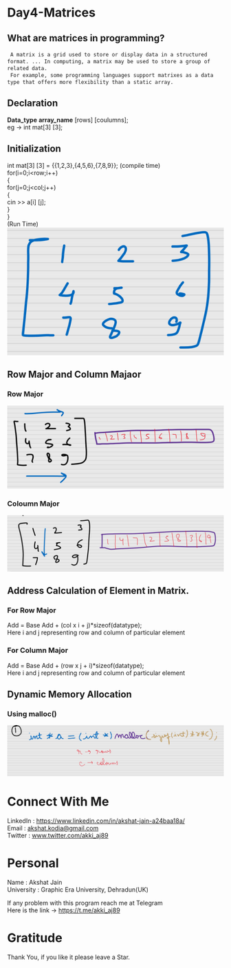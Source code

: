 # Day4-Matrices

## What are matrices in programming?
     A matrix is a grid used to store or display data in a structured format. ... In computing, a matrix may be used to store a group of related data.
     For example, some programming languages support matrixes as a data type that offers more flexibility than a static array.
     
## Declaration
 <b>Data_type</b> <b>array_name</b> [rows]  [coulumns];</br>
 eg -> int mat[3]  [3];
 
## Initialization
  int mat[3]   [3] = {{1,2,3},{4,5,6},{7,8,9}};  (compile time)</br>
  for(i=0;i<row;i++)</br>
  {</br>
    for(j=0;j<col;j++)</br>
    {</br>
      cin >> a[i]  [j];</br>
    }</br>
  }</br>(Run Time)</br>
  ![image](https://github.com/akshatprogrammer/Day4-Matrices/blob/main/Microsoft%20Whiteboard%2012_17_2020%2012_19_12%20PM%20(2).png?raw=true)
  
  
## Row Major and Column Majaor
  ### Row Major
   ![image](https://github.com/akshatprogrammer/Day4-Matrices/blob/main/Microsoft%20Whiteboard%2012_17_2020%2012_19_12%20PM.png?raw=true)
   
  ### Coloumn Major
   ![image](https://github.com/akshatprogrammer/Day4-Matrices/blob/main/Microsoft%20Whiteboard%2012_17_2020%2012_19_55%20PM.png?raw=true)
 
 
## Address Calculation of Element in Matrix.
   ### For Row Major
  Add = Base Add + (col x i + j)*sizeof(datatype);</br>
  Here i and j representing row and column of particular element</br>
### For Column Major
  Add = Base Add + (row x j + i)*sizeof(datatype);</br>
  Here i and j representing row and column of particular element</br>
    
## Dynamic Memory Allocation
   ### Using malloc()
   ![image](https://github.com/akshatprogrammer/Day4-Matrices/blob/main/Microsoft%20Whiteboard%2012_17_2020%2012_43_51%20PM.png?raw=true)

# Connect With Me
LinkedIn : https://www.linkedin.com/in/akshat-jain-a24baa18a/<br/>
Email : akshat.kodia@gmail.com<br/>
Twitter : www.twitter.com/akki_aj89<br/>

# Personal
Name : Akshat Jain<br/>
University : Graphic Era University, Dehradun(UK)

If any problem with this program reach me at Telegram<br/>
Here is the link -> https://t.me/akki_aj89

# Gratitude
Thank You, if you like it please leave a Star.

